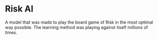 # Risk AI
A model that was made to play the board game of Risk in the most optimal way possible. The learning method was playing against itself millions of times.
